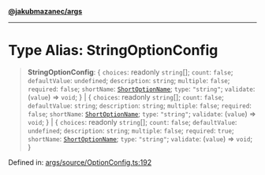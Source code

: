 [**@jakubmazanec/args**](../README.md)

---

# Type Alias: StringOptionConfig

> **StringOptionConfig**: \{ `choices`: readonly `string`[]; `count`: `false`; `defaultValue`:
> `undefined`; `description`: `string`; `multiple`: `false`; `required`: `false`; `shortName`:
> [`ShortOptionName`](ShortOptionName.md); `type`: `"string"`; `validate`: (`value`) => `void`; \}
> \| \{ `choices`: readonly `string`[]; `count`: `false`; `defaultValue`: `string`; `description`:
> `string`; `multiple`: `false`; `required`: `false`; `shortName`:
> [`ShortOptionName`](ShortOptionName.md); `type`: `"string"`; `validate`: (`value`) => `void`; \}
> \| \{ `choices`: readonly `string`[]; `count`: `false`; `defaultValue`: `undefined`;
> `description`: `string`; `multiple`: `false`; `required`: `true`; `shortName`:
> [`ShortOptionName`](ShortOptionName.md); `type`: `"string"`; `validate`: (`value`) => `void`; \}

Defined in:
[args/source/OptionConfig.ts:192](https://github.com/jakubmazanec/tools/blob/797379ce98752dc838b82c8398e04d90c58ce9e7/packages/args/source/OptionConfig.ts#L192)
